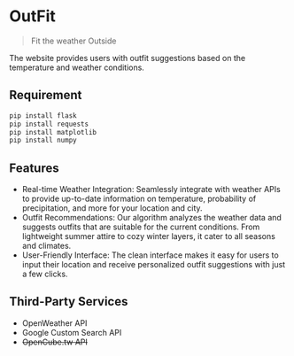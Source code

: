 # OutFit
> Fit the weather Outside

The website provides users with outfit suggestions based on the temperature and weather conditions.


## Requirement
```bash
pip install flask
pip install requests
pip install matplotlib
pip install numpy
```


## Features
- Real-time Weather Integration: Seamlessly integrate with weather APIs to provide up-to-date information on temperature, probability of precipitation, and more for your location and city.
- Outfit Recommendations: Our algorithm analyzes the weather data and suggests outfits that are suitable for the current conditions. From lightweight summer attire to cozy winter layers, it cater to all seasons and climates.
- User-Friendly Interface: The clean interface makes it easy for users to input their location and receive personalized outfit suggestions with just a few clicks.


## Third-Party Services
- OpenWeather API
- Google Custom Search API
- ~~OpenCube.tw API~~

